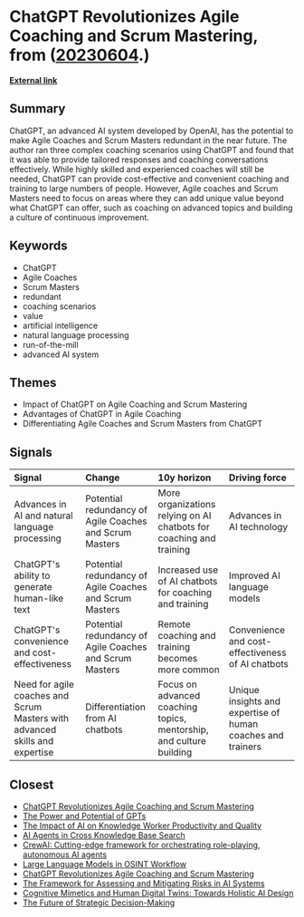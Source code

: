 # __ChatGPT Revolutionizes Agile Coaching and Scrum Mastering__, from ([20230604](https://kghosh.substack.com/p/20230604).)

__[External link](https://hrishikeshkarekar.medium.com/chatgpt-will-make-agile-coaches-and-scrum-masters-redundant-in-less-than-2-years-8ed23e674413)__



## Summary

ChatGPT, an advanced AI system developed by OpenAI, has the potential to make Agile Coaches and Scrum Masters redundant in the near future. The author ran three complex coaching scenarios using ChatGPT and found that it was able to provide tailored responses and coaching conversations effectively. While highly skilled and experienced coaches will still be needed, ChatGPT can provide cost-effective and convenient coaching and training to large numbers of people. However, Agile coaches and Scrum Masters need to focus on areas where they can add unique value beyond what ChatGPT can offer, such as coaching on advanced topics and building a culture of continuous improvement.

## Keywords

* ChatGPT
* Agile Coaches
* Scrum Masters
* redundant
* coaching scenarios
* value
* artificial intelligence
* natural language processing
* run-of-the-mill
* advanced AI system

## Themes

* Impact of ChatGPT on Agile Coaching and Scrum Mastering
* Advantages of ChatGPT in Agile Coaching
* Differentiating Agile Coaches and Scrum Masters from ChatGPT

## Signals

| Signal                                                                      | Change                                                  | 10y horizon                                                         | Driving force                                               |
|:----------------------------------------------------------------------------|:--------------------------------------------------------|:--------------------------------------------------------------------|:------------------------------------------------------------|
| Advances in AI and natural language processing                              | Potential redundancy of Agile Coaches and Scrum Masters | More organizations relying on AI chatbots for coaching and training | Advances in AI technology                                   |
| ChatGPT's ability to generate human-like text                               | Potential redundancy of Agile Coaches and Scrum Masters | Increased use of AI chatbots for coaching and training              | Improved AI language models                                 |
| ChatGPT's convenience and cost-effectiveness                                | Potential redundancy of Agile Coaches and Scrum Masters | Remote coaching and training becomes more common                    | Convenience and cost-effectiveness of AI chatbots           |
| Need for agile coaches and Scrum Masters with advanced skills and expertise | Differentiation from AI chatbots                        | Focus on advanced coaching topics, mentorship, and culture building | Unique insights and expertise of human coaches and trainers |

## Closest

* [ChatGPT Revolutionizes Agile Coaching and Scrum Mastering](30b8049b120d57889e375ced1e2a9bf4)
* [The Power and Potential of GPTs](a7a5e8b41b65f1390a0098e577dbea46)
* [The Impact of AI on Knowledge Worker Productivity and Quality](c63bd059cb529b72b00ecbdcd2f85268)
* [AI Agents in Cross Knowledge Base Search](b310338b1d3a90c8604a66294f636f65)
* [CrewAI: Cutting-edge framework for orchestrating role-playing, autonomous AI agents](543adbc464aef62641d41e2cb77fac21)
* [Large Language Models in OSINT Workflow](5cf4407dc6fa3889e047c658e27c4ccf)
* [ChatGPT Revolutionizes Agile Coaching and Scrum Mastering](30b8049b120d57889e375ced1e2a9bf4)
* [The Framework for Assessing and Mitigating Risks in AI Systems](f87bcfb74a4a1db0ac38bd573144fd59)
* [Cognitive Mimetics and Human Digital Twins: Towards Holistic AI Design](863bf5f38e20da4709e5cc0951a350c6)
* [The Future of Strategic Decision-Making](c474eac8117547a89cac2c805652df9c)